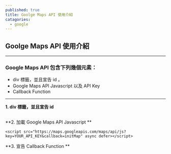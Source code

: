 ```yaml
---
published: true
title: Goolge Maps API 使用介紹
catagories:
  - google
---
```

## Goolge Maps API 使用介紹     
---
### Google Maps API 包含下列幾個元素：
- div 標籤，並且宣告 id 。
- Google Maps API Javascript 以及 API Key
- Callback Function
---
**1. div 標籤，並且宣告 id**
```

```
**2. 加載 Google Maps API Javascript **
```
<script src="https://maps.googleapis.com/maps/api/js?key=YOUR_API_KEY&callback=initMap" async defer></script>
```
**3. 宣告 Callback Function **
```
```

